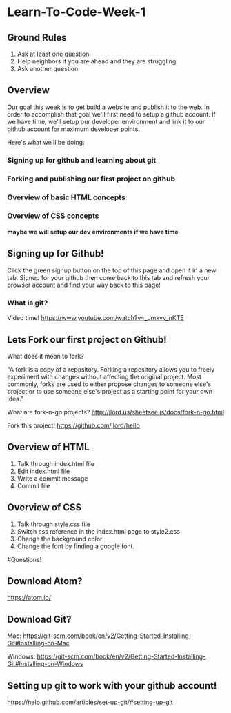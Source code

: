 # Learn-To-Code-Week-1

## Ground Rules
1. Ask at least one question
2. Help neighbors if you are ahead and they are struggling
3. Ask another question


## Overview
Our goal this week is to get build a website and publish it to the web. In order
to accomplish that goal we'll first need to setup a github account. If we have
time, we'll setup our developer environment and link it to our github account for
maximum developer points.

Here's what we'll be doing:

### Signing up for github and learning about git
### Forking and publishing our first project on github
### Overview of basic HTML concepts
### Overview of CSS concepts
#### maybe we will setup our dev environments if we have time


## Signing up for Github!
Click the green signup button on the top of this page and open it in a new tab.
Signup for your github then come back to this tab and refresh your browser account
and find your way back to this page!

### What is git?
Video time!
https://www.youtube.com/watch?v=_Jmkvv_nKTE


## Lets Fork our first project on Github!
What does it mean to fork?

"A fork is a copy of a repository. Forking a repository allows you to freely experiment with changes without affecting the original project. Most commonly, forks are used to either propose changes to someone else's project or to use someone else's project as a starting point for your own idea."

What are fork-n-go projects?
http://jlord.us/sheetsee.js/docs/fork-n-go.html


Fork this project!
https://github.com/jlord/hello


## Overview of HTML
  1. Talk through index.html file
  2. Edit index.html file
  3. Write a commit message
  4. Commit file

## Overview of CSS

  1. Talk through style.css file
  2. Switch css reference in the index.html page to style2.css
  3. Change the background color
  4. Change the font by finding a google font.


#Questions! 


## Download Atom?
  https://atom.io/

## Download Git?
  Mac:
  https://git-scm.com/book/en/v2/Getting-Started-Installing-Git#Installing-on-Mac

  Windows:
  https://git-scm.com/book/en/v2/Getting-Started-Installing-Git#Installing-on-Windows

## Setting up git to work with your github account!

  https://help.github.com/articles/set-up-git/#setting-up-git
